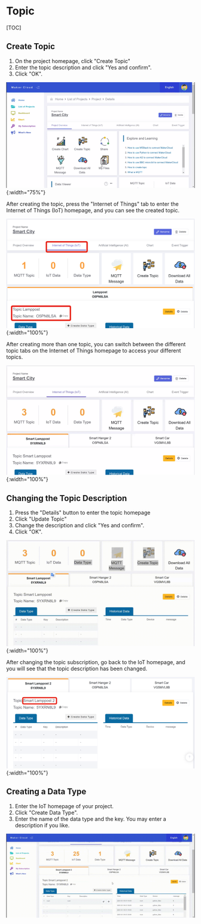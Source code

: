 # Topic
[TOC]
## Create Topic
1. On the project homepage, click "Create Topic"
2. Enter the topic description and click "Yes and confirm".
3. Click "OK".

![img_1.gif](img/img_1.gif){:width="75%"}

After creating the topic, press the "Internet of Things" tab to enter the Internet of Things (IoT) homepage, and you can see the created topic.

![img_2.png](img/img_2.png){:width="100%"}

After creating more than one topic, you can switch between the different topic tabs on the Internet of Things homepage to access your different topics.

![img_1.gif](img/img_5.gif){:width="100%"}

## Changing the Topic Description
1. Press the "Details" button to enter the topic homepage
2. Click "Update Topic"
3. Change the description and click "Yes and confirm".
4. Click "OK".

![img_3.gif](img/img_3.gif){:width="100%"}

After changing the topic subscription, go back to the IoT homepage, and you will see that the topic description has been changed.

![img_4.png](img/img_4.png){:width="100%"}

## Creating a Data Type

1. Enter the IoT homepage of your project.
2. Click "Create Data Type".
3. Enter the name of the data type and the key. You may enter a description if you like.

![img_6.gif](img/img_6.gif)

